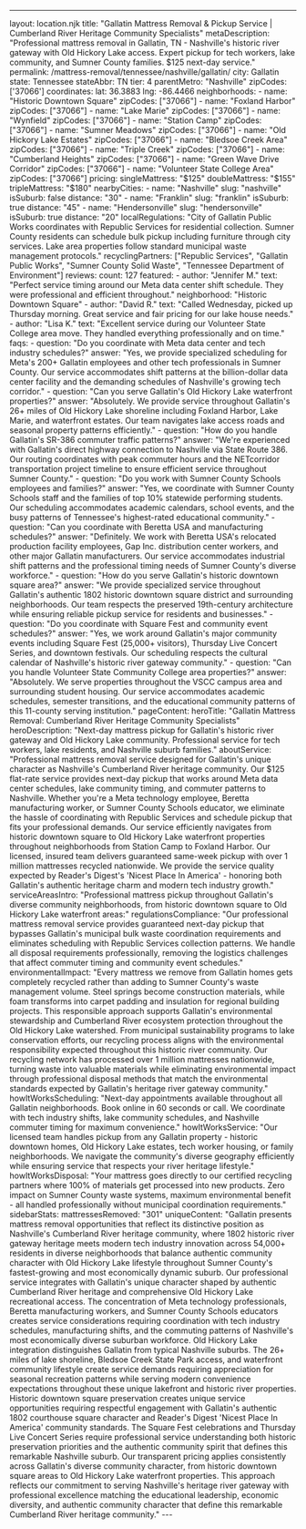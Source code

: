 ---
layout: location.njk
title: "Gallatin Mattress Removal & Pickup Service | Cumberland River Heritage Community Specialists" metaDescription: "Professional mattress removal in Gallatin, TN - Nashville's historic river gateway with Old Hickory Lake access. Expert pickup for tech workers, lake community, and Sumner County families. $125 next-day service."
permalink: /mattress-removal/tennessee/nashville/gallatin/
city: Gallatin state: Tennessee stateAbbr: TN tier: 4 parentMetro: "Nashville" zipCodes: ['37066'] coordinates: lat: 36.3883 lng: -86.4466 neighborhoods: - name: "Historic Downtown Square" zipCodes: ["37066"] - name: "Foxland Harbor" zipCodes: ["37066"] - name: "Lake Marie" zipCodes: ["37066"] - name: "Wynfield" zipCodes: ["37066"] - name: "Station Camp" zipCodes: ["37066"] - name: "Sumner Meadows" zipCodes: ["37066"] - name: "Old Hickory Lake Estates" zipCodes: ["37066"] - name: "Bledsoe Creek Area" zipCodes: ["37066"] - name: "Triple Creek" zipCodes: ["37066"] - name: "Cumberland Heights" zipCodes: ["37066"] - name: "Green Wave Drive Corridor" zipCodes: ["37066"] - name: "Volunteer State College Area" zipCodes: ["37066"] pricing: singleMattress: "$125" doubleMattress: "$155" tripleMattress: "$180" nearbyCities: - name: "Nashville" slug: "nashville" isSuburb: false distance: "30" - name: "Franklin" slug: "franklin" isSuburb: true distance: "45" - name: "Hendersonville" slug: "hendersonville" isSuburb: true distance: "20" localRegulations: "City of Gallatin Public Works coordinates with Republic Services for residential collection. Sumner County residents can schedule bulk pickup including furniture through city services. Lake area properties follow standard municipal waste management protocols." recyclingPartners: ["Republic Services", "Gallatin Public Works", "Sumner County Solid Waste", "Tennessee Department of Environment"] reviews: count: 127 featured: - author: "Jennifer M." text: "Perfect service timing around our Meta data center shift schedule. They were professional and efficient throughout." neighborhood: "Historic Downtown Square" - author: "David R." text: "Called Wednesday, picked up Thursday morning. Great service and fair pricing for our lake house needs." - author: "Lisa K." text: "Excellent service during our Volunteer State College area move. They handled everything professionally and on time." faqs: - question: "Do you coordinate with Meta data center and tech industry schedules?" answer: "Yes, we provide specialized scheduling for Meta's 200+ Gallatin employees and other tech professionals in Sumner County. Our service accommodates shift patterns at the billion-dollar data center facility and the demanding schedules of Nashville's growing tech corridor." - question: "Can you serve Gallatin's Old Hickory Lake waterfront properties?" answer: "Absolutely. We provide service throughout Gallatin's 26+ miles of Old Hickory Lake shoreline including Foxland Harbor, Lake Marie, and waterfront estates. Our team navigates lake access roads and seasonal property patterns efficiently." - question: "How do you handle Gallatin's SR-386 commuter traffic patterns?" answer: "We're experienced with Gallatin's direct highway connection to Nashville via State Route 386. Our routing coordinates with peak commuter hours and the NETcorridor transportation project timeline to ensure efficient service throughout Sumner County." - question: "Do you work with Sumner County Schools employees and families?" answer: "Yes, we coordinate with Sumner County Schools staff and the families of top 10% statewide performing students. Our scheduling accommodates academic calendars, school events, and the busy patterns of Tennessee's highest-rated educational community." - question: "Can you coordinate with Beretta USA and manufacturing schedules?" answer: "Definitely. We work with Beretta USA's relocated production facility employees, Gap Inc. distribution center workers, and other major Gallatin manufacturers. Our service accommodates industrial shift patterns and the professional timing needs of Sumner County's diverse workforce." - question: "How do you serve Gallatin's historic downtown square area?" answer: "We provide specialized service throughout Gallatin's authentic 1802 historic downtown square district and surrounding neighborhoods. Our team respects the preserved 19th-century architecture while ensuring reliable pickup service for residents and businesses." - question: "Do you coordinate with Square Fest and community event schedules?" answer: "Yes, we work around Gallatin's major community events including Square Fest (25,000+ visitors), Thursday Live Concert Series, and downtown festivals. Our scheduling respects the cultural calendar of Nashville's historic river gateway community." - question: "Can you handle Volunteer State Community College area properties?" answer: "Absolutely. We serve properties throughout the VSCC campus area and surrounding student housing. Our service accommodates academic schedules, semester transitions, and the educational community patterns of this 11-county serving institution." pageContent: heroTitle: "Gallatin Mattress Removal: Cumberland River Heritage Community Specialists" heroDescription: "Next-day mattress pickup for Gallatin's historic river gateway and Old Hickory Lake community. Professional service for tech workers, lake residents, and Nashville suburb families." aboutService: "Professional mattress removal service designed for Gallatin's unique character as Nashville's Cumberland River heritage community. Our $125 flat-rate service provides next-day pickup that works around Meta data center schedules, lake community timing, and commuter patterns to Nashville. Whether you're a Meta technology employee, Beretta manufacturing worker, or Sumner County Schools educator, we eliminate the hassle of coordinating with Republic Services and schedule pickup that fits your professional demands. Our service efficiently navigates from historic downtown square to Old Hickory Lake waterfront properties throughout neighborhoods from Station Camp to Foxland Harbor. Our licensed, insured team delivers guaranteed same-week pickup with over 1 million mattresses recycled nationwide. We provide the service quality expected by Reader's Digest's 'Nicest Place In America' - honoring both Gallatin's authentic heritage charm and modern tech industry growth." serviceAreasIntro: "Professional mattress pickup throughout Gallatin's diverse community neighborhoods, from historic downtown square to Old Hickory Lake waterfront areas:" regulationsCompliance: "Our professional mattress removal service provides guaranteed next-day pickup that bypasses Gallatin's municipal bulk waste coordination requirements and eliminates scheduling with Republic Services collection patterns. We handle all disposal requirements professionally, removing the logistics challenges that affect commuter timing and community event schedules." environmentalImpact: "Every mattress we remove from Gallatin homes gets completely recycled rather than adding to Sumner County's waste management volume. Steel springs become construction materials, while foam transforms into carpet padding and insulation for regional building projects. This responsible approach supports Gallatin's environmental stewardship and Cumberland River ecosystem protection throughout the Old Hickory Lake watershed. From municipal sustainability programs to lake conservation efforts, our recycling process aligns with the environmental responsibility expected throughout this historic river community. Our recycling network has processed over 1 million mattresses nationwide, turning waste into valuable materials while eliminating environmental impact through professional disposal methods that match the environmental standards expected by Gallatin's heritage river gateway community." howItWorksScheduling: "Next-day appointments available throughout all Gallatin neighborhoods. Book online in 60 seconds or call. We coordinate with tech industry shifts, lake community schedules, and Nashville commuter timing for maximum convenience." howItWorksService: "Our licensed team handles pickup from any Gallatin property - historic downtown homes, Old Hickory Lake estates, tech worker housing, or family neighborhoods. We navigate the community's diverse geography efficiently while ensuring service that respects your river heritage lifestyle." howItWorksDisposal: "Your mattress goes directly to our certified recycling partners where 100% of materials get processed into new products. Zero impact on Sumner County waste systems, maximum environmental benefit - all handled professionally without municipal coordination requirements." sidebarStats: mattressesRemoved: "301" uniqueContent: "Gallatin presents mattress removal opportunities that reflect its distinctive position as Nashville's Cumberland River heritage community, where 1802 historic river gateway heritage meets modern tech industry innovation across 54,000+ residents in diverse neighborhoods that balance authentic community character with Old Hickory Lake lifestyle throughout Sumner County's fastest-growing and most economically dynamic suburb. Our professional service integrates with Gallatin's unique character shaped by authentic Cumberland River heritage and comprehensive Old Hickory Lake recreational access. The concentration of Meta technology professionals, Beretta manufacturing workers, and Sumner County Schools educators creates service considerations requiring coordination with tech industry schedules, manufacturing shifts, and the commuting patterns of Nashville's most economically diverse suburban workforce. Old Hickory Lake integration distinguishes Gallatin from typical Nashville suburbs. The 26+ miles of lake shoreline, Bledsoe Creek State Park access, and waterfront community lifestyle create service demands requiring appreciation for seasonal recreation patterns while serving modern convenience expectations throughout these unique lakefront and historic river properties. Historic downtown square preservation creates unique service opportunities requiring respectful engagement with Gallatin's authentic 1802 courthouse square character and Reader's Digest 'Nicest Place In America' community standards. The Square Fest celebrations and Thursday Live Concert Series require professional service understanding both historic preservation priorities and the authentic community spirit that defines this remarkable Nashville suburb. Our transparent pricing applies consistently across Gallatin's diverse community character, from historic downtown square areas to Old Hickory Lake waterfront properties. This approach reflects our commitment to serving Nashville's heritage river gateway with professional excellence matching the educational leadership, economic diversity, and authentic community character that define this remarkable Cumberland River heritage community." ---